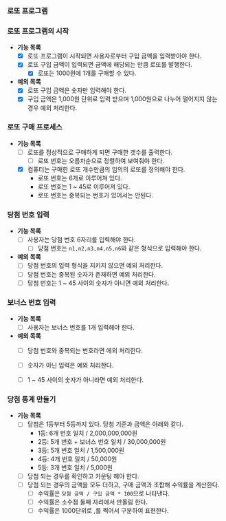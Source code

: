 ### 로또 프로그램

### 로또 프로그램의 시작

- **기능 목록**
    - [x] 로또 프로그램이 시작되면 사용자로부터 구입 금액을 입력받아야 한다.
    - [x] 로또 구입 금액이 입력되면 금액에 해당되는 만큼 로또를 발행한다.
        - [x] 로또는 1000원에 1개를 구매할 수 있다.

- **예외 목록**
    - [x] 로또 구입 금액은 숫자만 입력해야 한다.
    - [x] 구입 금액은 1,000원 단위로 입력 받으며 1,000원으로 나누어 떨어지지 않는 경우 예외 처리한다.

### 로또 구매 프로세스

- **기능 목록**
    - [ ] 로또를 정상적으로 구매하게 되면 구매한 갯수를 출력한다.
        - [ ] 로또 번호는 오름차순으로 정렬하여 보여줘야 한다.
    - [X] 컴퓨터는 구매한 로또 개수만큼의 임의의 로또를 정의해야 한다.
        - 로또 번호는 6개로 이루어져 있다.
        - 로또 번호는 1 ~ 45로 이루어져 있다.
        - 로또 번호는 중복되는 번호가 있어서는 안된다.

### 당첨 번호 입력
- **기능 목록**
  - [ ] 사용자는 당첨 번호 6자리를 입력해야 한다.
    - [ ] 당첨 번호는 `n1,n2,n3,n4,n5,n6`와 같은 형식으로 입력해야 한다.

- **예외 목록**
  - [ ] 당첨 번호의 입력 형식을 지키지 않으면 예외 처리한다.
  - [ ] 당첨 번호는 중복된 숫자가 존재하면 예외 처리한다.
  - [ ] 당첨 번호는 1 ~ 45 사이의 숫자가 아니면 예외 처리한다.

### 보너스 번호 입력
- **기능 목록**
  - [ ] 사용자는 보너스 번호를 1개 입력해야 한다.

- **예외 목록**
  - [ ] 당첨 번호와 중복되는 번호라면 에외 처리한다.
  - [ ] 숫자가 아닌 입력은 예외 처리한다.
  - [ ] 1 ~ 45 사이의 숫자가 아니라면 예외 처리한다.


### 당첨 통계 만들기
- **기능 목록**
  - [ ] 당첨은 1등부터 5등까지 있다. 당첨 기준과 금액은 아래와 같다.
    - 1등: 6개 번호 일치 / 2,000,000,000원
    - 2등: 5개 번호 + 보너스 번호 일치 / 30,000,000원
    - 3등: 5개 번호 일치 / 1,500,000원
    - 4등: 4개 번호 일치 / 50,000원
    - 5등: 3개 번호 일치 / 5,000원
  - [ ] 당첨 되는 경우를 확인하고 카운팅 해야 한다.
  - [ ] 당첨 되는 경우의 금액을 모두 더하고, 구매 금액과 조합해 수익률을 계산한다.
    - [ ] 수익률은 `당첨 금액 / 구입 금액 * 100`으로 나타낸다.
    - [ ] 수익률은 소수점 둘째 자리에서 반올림 한다.
    - [ ] 수익률은 1000단위로 ,를 찍어서 구분하여 표현한다.